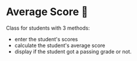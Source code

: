 # Average Score :100:

Class for students with 3 methods:

- enter the student's scores
- calculate the student's average score
- display if the student got a passing grade or not.